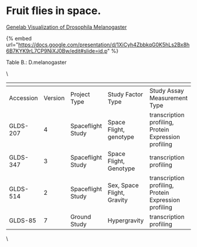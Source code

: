 # Fruit flies in space.

[Genelab Visualization of Drosophila Melanogaster](https://docs.google.com/presentation/d/1XiCyh4ZbbkqG0K5hLs2Bx8h6B7KYK9rL7CP9NiXJ0Bw/edit?usp=sharing)

{% embed url="https://docs.google.com/presentation/d/1XiCyh4ZbbkqG0K5hLs2Bx8h6B7KYK9rL7CP9NiXJ0Bw/edit#slide=id.p" %}

Table B.: D.melanogaster

\


<table data-header-hidden><thead><tr><th width="190"></th><th></th><th></th><th></th><th></th><th></th><th></th></tr></thead><tbody><tr><td>Accession</td><td>Version</td><td>Project Type</td><td>Study Factor Type</td><td>Study Assay Measurement Type</td><td>Material Type</td><td>Study Assay Technology Type</td></tr><tr><td>GLDS-207</td><td>4</td><td>Spaceflight Study</td><td>Space Flight, genotype</td><td>transcription profiling, Protein Expression profiling</td><td>Head</td><td>RNA-seq, mass spectrometry</td></tr><tr><td>GLDS-347</td><td>3</td><td>Spaceflight Study</td><td>Space Flight, Genotype</td><td>transcription profiling</td><td>Heart</td><td>RNA-seq</td></tr><tr><td>GLDS-514</td><td>2</td><td>Spaceflight Study</td><td>Sex, Space Flight, Gravity</td><td>transcription profiling, Protein Expression profiling</td><td>Brain</td><td>RNA-seq, mass spectrometry</td></tr><tr><td>GLDS-85</td><td>7</td><td>Ground Study</td><td>Hypergravity</td><td>transcription profiling</td><td>Total_RNA</td><td>RNA-seq</td></tr></tbody></table>

\




